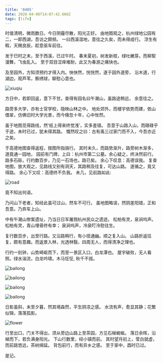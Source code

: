 ```yaml
---
title: '0405'
date: 2020-04-06T14:07:42.666Z
tags: [life]
---
```


时值清明，微雨数日。今日阴霾尽散，阳光正好。
由地图观之，杭州绿地公园有二，一即西湖，吾访之颇频。
一曰西溪湿地，意往之久矣，而未得成行。
浮生有暇，天赐良辰，趁意驱车前往。

发于巳时之末，至于西溪，已过午时。
春末夏初，树发新枝，绿吐嫩芽。而柳絮漫舞，飞虫乱入。
至于双目涩痒难耐，此又为春游之痛快也。

及至园外，方知须预约才得入内。怏怏然，恍恍然，遂于园外道旁，
沿木道，行湖边，观芦苇，察绣球，聊慰心意也。

![xiuqiu](assets/xiuqiu.jpg)


方日中，若即回返，意下不甘。查得有园名曰午潮山，虽路途稍远，
余意往之。

路旁多大学，亦有士官学校，隐映山林之中。
地处郊外，而楼宇依势而建，依山偎翠，仿佛旧时大学光景，而今倏忽十年，心中怅然。

虽于地图觅得路线，然‘纸上得来终觉浅’，实多差错。
吾意于山路入山，而碌碌乎于途，未时已过，犹未得其路。
慨然叹之曰：古有禹三过家门而不入，今吾亦近之矣。


于高德地图查得返程，按图所指骑行。
其时未久，而路势渐升，路旁树木渐多，道竟通一园地，
园前有门牌，上曰：杭州市第二公墓。余心疑之，终决然前行。
路多石砾，行约数百步，乃见一石场也，路已矣。
余心下叹息：高德误我。
复查地图，放大观之，见路线又别有洞天，其路稍及往复，可达山路。
遂循之，竟又得路。
余心下又叹：高德终不负我。
未几，见前路如此:

![road](assets/road.jpg)

竟不知出何语。

乃问山下老者，知经此虽可过山，然车不可行。
虽地图略误，然阴差阳错，正和吾意。乃弃车上山。


中有午潮山惨案遗址，乃当日日军屠戮杭州民众之遗迹。
松柏有灵，泉涧呜声。
松柏有灵，青山埋骨终有幸；
泉涧呜声，冷泉叮泠慰往生。

复行数百步，出至行路。又沿路稍行，有小径通幽。顺之复入山。
山路折返往复，颇有意趣。而返景入林，光透林翳，四周无人，而得清净之理也。

行约一刻钟，山势崎岖而下，而至一景区入口，白龙潭也。
屋宇破败，无人看照。绿水湍流，白龙吟啸。木马怔怔, 秋千不摇。


![bailong](assets/door.jpg)

![bailong](assets/spring.jpg)

![bailong](assets/qiuqian.jpg)

![bailong](assets/horse.jpg)

日影虽斜，未至夕暮，然其境森然，平生阴凉之感。
水流有声，愈显其静；花繁似锦，落落孤影。

![flower](assets/flower.jpg)

行至出口，门关不得出，须从旁边山路上至茶园，方见石梯蜿蜒。
落日余晖，沿梯而下，若负满身阳光。
下山行数里，经小镇而前。
其时望月初上，莹白就虚，而前路悠远，茶树绵延。
背包前行，而有异乡之感。
至于家中，酉时已过。


是记。









